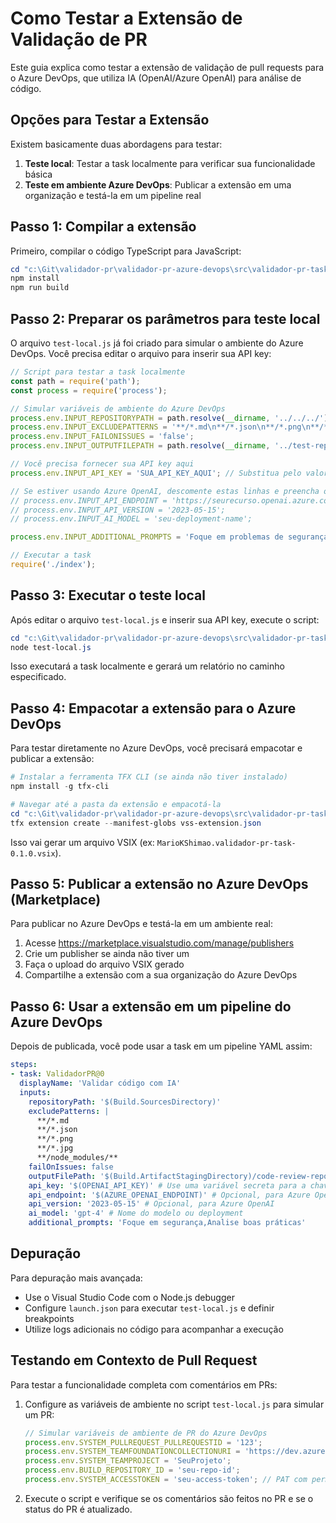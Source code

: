 # Como Testar a Extensão de Validação de PR

Este guia explica como testar a extensão de validação de pull requests para o Azure DevOps, que utiliza IA (OpenAI/Azure OpenAI) para análise de código.

## Opções para Testar a Extensão

Existem basicamente duas abordagens para testar:

1. **Teste local**: Testar a task localmente para verificar sua funcionalidade básica
2. **Teste em ambiente Azure DevOps**: Publicar a extensão em uma organização e testá-la em um pipeline real

## Passo 1: Compilar a extensão

Primeiro, compilar o código TypeScript para JavaScript:

```powershell
cd "c:\Git\validador-pr\validador-pr-azure-devops\src\validador-pr-task\buildandreleasetask"
npm install
npm run build
```

## Passo 2: Preparar os parâmetros para teste local

O arquivo `test-local.js` já foi criado para simular o ambiente do Azure DevOps. Você precisa editar o arquivo para inserir sua API key:

```javascript
// Script para testar a task localmente
const path = require('path');
const process = require('process');

// Simular variáveis de ambiente do Azure DevOps
process.env.INPUT_REPOSITORYPATH = path.resolve(__dirname, '../../../'); // Pasta do projeto
process.env.INPUT_EXCLUDEPATTERNS = '**/*.md\n**/*.json\n**/*.png\n**/*.jpg\n**/node_modules/**';
process.env.INPUT_FAILONISSUES = 'false';
process.env.INPUT_OUTPUTFILEPATH = path.resolve(__dirname, '../test-report.md');

// Você precisa fornecer sua API key aqui
process.env.INPUT_API_KEY = 'SUA_API_KEY_AQUI'; // Substitua pelo valor real

// Se estiver usando Azure OpenAI, descomente estas linhas e preencha os valores
// process.env.INPUT_API_ENDPOINT = 'https://seurecurso.openai.azure.com/';
// process.env.INPUT_API_VERSION = '2023-05-15';
// process.env.INPUT_AI_MODEL = 'seu-deployment-name';

process.env.INPUT_ADDITIONAL_PROMPTS = 'Foque em problemas de segurança,Verifique boas práticas em TypeScript';

// Executar a task
require('./index');
```

## Passo 3: Executar o teste local

Após editar o arquivo `test-local.js` e inserir sua API key, execute o script:

```powershell
cd "c:\Git\validador-pr\validador-pr-azure-devops\src\validador-pr-task\buildandreleasetask"
node test-local.js
```

Isso executará a task localmente e gerará um relatório no caminho especificado.

## Passo 4: Empacotar a extensão para o Azure DevOps

Para testar diretamente no Azure DevOps, você precisará empacotar e publicar a extensão:

```powershell
# Instalar a ferramenta TFX CLI (se ainda não tiver instalado)
npm install -g tfx-cli

# Navegar até a pasta da extensão e empacotá-la
cd "c:\Git\validador-pr\validador-pr-azure-devops\src\validador-pr-task"
tfx extension create --manifest-globs vss-extension.json
```

Isso vai gerar um arquivo VSIX (ex: `MarioKShimao.validador-pr-task-0.1.0.vsix`).

## Passo 5: Publicar a extensão no Azure DevOps (Marketplace)

Para publicar no Azure DevOps e testá-la em um ambiente real:

1. Acesse https://marketplace.visualstudio.com/manage/publishers
2. Crie um publisher se ainda não tiver um
3. Faça o upload do arquivo VSIX gerado 
4. Compartilhe a extensão com a sua organização do Azure DevOps

## Passo 6: Usar a extensão em um pipeline do Azure DevOps

Depois de publicada, você pode usar a task em um pipeline YAML assim:

```yaml
steps:
- task: ValidadorPR@0
  displayName: 'Validar código com IA'
  inputs:
    repositoryPath: '$(Build.SourcesDirectory)'
    excludePatterns: |
      **/*.md
      **/*.json
      **/*.png
      **/*.jpg
      **/node_modules/**
    failOnIssues: false
    outputFilePath: '$(Build.ArtifactStagingDirectory)/code-review-report.md'
    api_key: '$(OPENAI_API_KEY)' # Use uma variável secreta para a chave da API
    api_endpoint: '$(AZURE_OPENAI_ENDPOINT)' # Opcional, para Azure OpenAI
    api_version: '2023-05-15' # Opcional, para Azure OpenAI
    ai_model: 'gpt-4' # Nome do modelo ou deployment
    additional_prompts: 'Foque em segurança,Analise boas práticas'
```

## Depuração

Para depuração mais avançada:
- Use o Visual Studio Code com o Node.js debugger
- Configure `launch.json` para executar `test-local.js` e definir breakpoints
- Utilize logs adicionais no código para acompanhar a execução

## Testando em Contexto de Pull Request

Para testar a funcionalidade completa com comentários em PRs:

1. Configure as variáveis de ambiente no script `test-local.js` para simular um PR:
   ```javascript
   // Simular variáveis de ambiente de PR do Azure DevOps
   process.env.SYSTEM_PULLREQUEST_PULLREQUESTID = '123';
   process.env.SYSTEM_TEAMFOUNDATIONCOLLECTIONURI = 'https://dev.azure.com/suaorganizacao';
   process.env.SYSTEM_TEAMPROJECT = 'SeuProjeto';
   process.env.BUILD_REPOSITORY_ID = 'seu-repo-id';
   process.env.SYSTEM_ACCESSTOKEN = 'seu-access-token'; // PAT com permissões adequadas
   ```

2. Execute o script e verifique se os comentários são feitos no PR e se o status do PR é atualizado.
